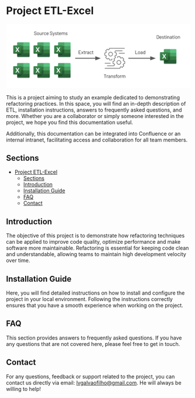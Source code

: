 # Project ETL-Excel

![Fluxo](static/fluxo.png)

This is a project aiming to study an example dedicated to demonstrating refactoring practices. In this space, you will find an in-depth description of ETL, installation instructions, answers to frequently asked questions, and more. Whether you are a collaborator or simply someone interested in the project, we hope you find this documentation useful.

Additionally, this documentation can be integrated into Confluence or an internal intranet, facilitating access and collaboration for all team members.

## Sections

- [Project ETL-Excel](#project-etl-excel)
  - [Sections](#sections)
  - [Introduction](#introduction)
  - [Installation Guide](#installation-guide)
  - [FAQ](#faq)
  - [Contact](#contact)

## Introduction

The objective of this project is to demonstrate how refactoring techniques can be applied to improve code quality, optimize performance and make software more maintainable. Refactoring is essential for keeping code clean and understandable, allowing teams to maintain high development velocity over time.

## Installation Guide

Here, you will find detailed instructions on how to install and configure the project in your local environment. Following the instructions correctly ensures that you have a smooth experience when working on the project.
## FAQ

This section provides answers to frequently asked questions. If you have any questions that are not covered here, please feel free to get in touch.

## Contact

For any questions, feedback or support related to the project, you can contact us directly via email: [lvgalvaofilho@gmail.com](mailto:lvgalvaofilho@gmail.com). He will always be willing to help!
